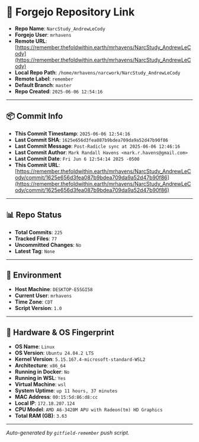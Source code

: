 # 🔗 Forgejo Repository Link

- **Repo Name**: `NarcStudy_AndrewLeCody`
- **Forgejo User**: `mrhavens`
- **Remote URL**: [https://remember.thefoldwithin.earth/mrhavens/NarcStudy_AndrewLeCody](https://remember.thefoldwithin.earth/mrhavens/NarcStudy_AndrewLeCody)
- **Local Repo Path**: `/home/mrhavens/narcwork/NarcStudy_AndrewLeCody`
- **Remote Label**: `remember`
- **Default Branch**: `master`
- **Repo Created**: `2025-06-06 12:54:16`

---

## 📦 Commit Info

- **This Commit Timestamp**: `2025-06-06 12:54:16`
- **Last Commit SHA**: `1625e656d3fea087b9bdea709da9a52d47b90f86`
- **Last Commit Message**: `Post-Radicle sync at 2025-06-06 12:46:16`
- **Last Commit Author**: `Mark Randall Havens <mark.r.havens@gmail.com>`
- **Last Commit Date**: `Fri Jun 6 12:54:14 2025 -0500`
- **This Commit URL**: [https://remember.thefoldwithin.earth/mrhavens/NarcStudy_AndrewLeCody/commit/1625e656d3fea087b9bdea709da9a52d47b90f86](https://remember.thefoldwithin.earth/mrhavens/NarcStudy_AndrewLeCody/commit/1625e656d3fea087b9bdea709da9a52d47b90f86)

---

## 📊 Repo Status

- **Total Commits**: `225`
- **Tracked Files**: `77`
- **Uncommitted Changes**: `No`
- **Latest Tag**: `None`

---

## 🧭 Environment

- **Host Machine**: `DESKTOP-E5SGI58`
- **Current User**: `mrhavens`
- **Time Zone**: `CDT`
- **Script Version**: `1.0`

---

## 🧬 Hardware & OS Fingerprint

- **OS Name**: `Linux`
- **OS Version**: `Ubuntu 24.04.2 LTS`
- **Kernel Version**: `5.15.167.4-microsoft-standard-WSL2`
- **Architecture**: `x86_64`
- **Running in Docker**: `No`
- **Running in WSL**: `Yes`
- **Virtual Machine**: `wsl`
- **System Uptime**: `up 11 hours, 37 minutes`
- **MAC Address**: `00:15:5d:86:d8:cc`
- **Local IP**: `172.18.207.124`
- **CPU Model**: `AMD A6-3420M APU with Radeon(tm) HD Graphics`
- **Total RAM (GB)**: `3.63`

---

_Auto-generated by `gitfield-remember` push script._
